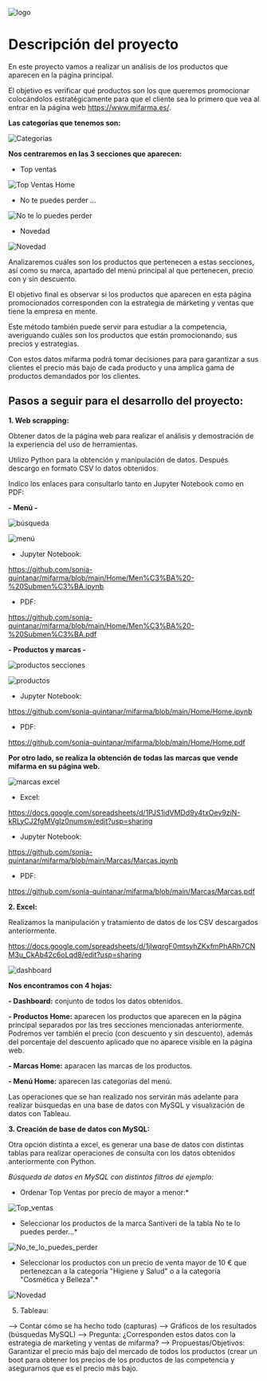 ![logo](https://github.com/sonia-quintanar/mifarma/blob/main/Im%C3%A1genes%20Home/logo.png)

# Descripción del proyecto

En este proyecto vamos a realizar un análisis de los productos que aparecen en la página principal. 

El objetivo es verificar qué productos son los que queremos promocionar colocándolos estratégicamente para que el cliente sea lo primero que vea al entrar en la página web https://www.mifarma.es/.


**Las categorías que tenemos son:**

![Categorías](https://github.com/sonia-quintanar/mifarma/blob/main/Im%C3%A1genes%20Home/Men%C3%BA.png)


**Nos centraremos en las 3 secciones que aparecen:**


- Top ventas

![Top Ventas Home](https://github.com/sonia-quintanar/mifarma/blob/main/Im%C3%A1genes%20Home/Top%20Ventas.png)

- No te puedes perder ...

![No te lo puedes perder](https://github.com/sonia-quintanar/mifarma/blob/main/Im%C3%A1genes%20Home/No%20te%20puedes%20perder.png)

- Novedad

![Novedad](https://github.com/sonia-quintanar/mifarma/blob/main/Im%C3%A1genes%20Home/Novedad.png)


Analizaremos cuáles son los productos que pertenecen a estas secciones, así como su marca, apartado del menú principal al que pertenecen, precio con y sin descuento. 

El objetivo final es observar si los productos que aparecen en esta página promocionados corresponden con la estrategia de márketing y ventas que tiene la empresa en mente.

Este método también puede servir para estudiar a la competencia, averiguando cuáles son los productos que  están promocionando, sus precios y estrategias. 

Con estos datos mifarma podrá tomar decisiones para para garantizar a sus clientes el precio más bajo de cada producto y una amplica gama de productos demandados por los clientes.


## Pasos a seguir para el desarrollo del proyecto:


**1. Web scrapping:**

Obtener datos de la página web para realizar el análisis y demostración de la experiencia del uso de herramientas. 

Utilizo Python para la obtención y manipulación de datos. Después descargo en formato CSV lo datos obtenidos. 

Indico los enlaces para consultarlo tanto en Jupyter Notebook como en PDF:

 **- Menú -**

![búsqueda](https://github.com/sonia-quintanar/mifarma/blob/main/Home/b%C3%BAsqueda.png)




![menú](https://github.com/sonia-quintanar/mifarma/blob/main/Home/men%C3%BA%20python.png)


- Jupyter Notebook:

https://github.com/sonia-quintanar/mifarma/blob/main/Home/Men%C3%BA%20-%20Submen%C3%BA.ipynb

- PDF:

https://github.com/sonia-quintanar/mifarma/blob/main/Home/Men%C3%BA%20-%20Submen%C3%BA.pdf




**- Productos y marcas -**

![productos secciones](https://github.com/sonia-quintanar/mifarma/blob/main/Home/productos%20por%20secciones.png)


![productos](https://github.com/sonia-quintanar/mifarma/blob/main/Home/productos.png)


   - Jupyter Notebook:

https://github.com/sonia-quintanar/mifarma/blob/main/Home/Home.ipynb

   - PDF:

https://github.com/sonia-quintanar/mifarma/blob/main/Home/Home.pdf



**Por otro lado, se realiza la obtención de todas las marcas que vende mifarma en su página web.**

![marcas excel](https://github.com/sonia-quintanar/mifarma/blob/main/Home/marcas%20excel.png)



   - Excel:

https://docs.google.com/spreadsheets/d/1PJS1idVMDd9y4txOev9ziN-kRLyCJ2fgMVgIz0numsw/edit?usp=sharing

   - Jupyter Notebook:

https://github.com/sonia-quintanar/mifarma/blob/main/Marcas/Marcas.ipynb

   - PDF:

https://github.com/sonia-quintanar/mifarma/blob/main/Marcas/Marcas.pdf





**2. Excel:**

Realizamos la manipulación y tratamiento de datos de los CSV descargados anteriormente.

https://docs.google.com/spreadsheets/d/1jIwqrgF0mtsyhZKxfmPhARh7CNM3u_CkAb42c6oLqd8/edit?usp=sharing

![dashboard](https://github.com/sonia-quintanar/mifarma/blob/main/Home/dashboard%20excel.png)



**Nos encontramos con 4 hojas:**

 **- Dashboard:** conjunto de todos los datos obtenidos.

 **- Productos Home:** aparecen los productos que aparecen en la página principal separados por las tres secciones mencionadas anteriormente. Podremos ver también el precio (con descuento y sin descuento), además del porcentaje del descuento aplicado que no aparece visible en la página web.

 **- Marcas Home:** aparacen las marcas de los productos.

 **- Menú Home:** aparecen las categorías del menú.

Las operaciones que se han realizado nos servirán más adelante para realizar búsquedas en una base de datos con MySQL y visualización de datos con Tableau.




**3. Creación de base de datos con MySQL:**

Otra opción distinta a excel, es generar una base de datos con distintas tablas para realizar operaciones de consulta con los datos obtenidos anteriormente con Python.

*Búsqueda de datos en MySQL con distintos filtros de ejemplo:*

   - Ordenar Top Ventas por precio de mayor a menor:*

![Top_ventas](https://github.com/sonia-quintanar/mifarma/blob/main/MySQL/Top%20Ventas%20-%20Odenar%20por%20precio%20desc%20sin%20dto.png)

   - Seleccionar los productos de la marca Santiveri de la tabla No te lo puedes perder...*

![No_te_lo_puedes_perder](https://github.com/sonia-quintanar/mifarma/blob/main/MySQL/No%20te%20lo%20puedes%20perder%20-%20seleccionar%20productos%20marca%20Santiveri.png)


   - Seleccionar los productos con un precio de venta mayor de 10 € que pertenezcan a la categoría "Higiene y Salud" o a la categoría "Cosmética y Belleza".*

![Novedad](https://github.com/sonia-quintanar/mifarma/blob/main/MySQL/Novedad.png)


5. Tableau:

—> Contar cómo se ha hecho todo (capturas)
—> Gráficos de los resultados (búsquedas MySQL)
—> Pregunta: ¿Corresponden estos datos con la estrategia de marketing y ventas de mifarma?
—> Propuestas/Objetivos: Garantizar el precio más bajo del mercado de todos los productos (crear un boot para obtener los precios de los productos de las competencia y asegurarnos que es el precio más bajo.